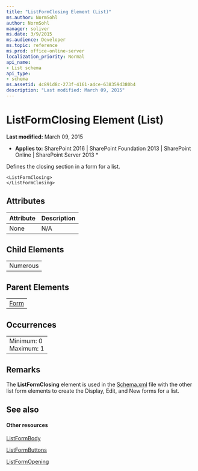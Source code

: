```yaml
---
title: "ListFormClosing Element (List)"
ms.author: NormSohl
author: NormSohl
manager: soliver
ms.date: 3/9/2015
ms.audience: Developer
ms.topic: reference
ms.prod: office-online-server
localization_priority: Normal
api_name:
- List schema
api_type:
- schema
ms.assetid: 4c891d8c-273f-4161-a4ce-638359d380b4
description: "Last modified: March 09, 2015"
---
```


# ListFormClosing Element (List)

 **Last modified:** March 09, 2015 
  
 * **Applies to:** SharePoint 2016 | SharePoint Foundation 2013 | SharePoint Online | SharePoint Server 2013 * 
  
Defines the closing section in a form for a list.
  
```
<ListFormClosing>
</ListFormClosing>
```

## Attributes

|**Attribute**|**Description**|
|:-----|:-----|
|None  <br/> |N/A  <br/> |
   
## Child Elements

||
|:-----|
|Numerous |
   
## Parent Elements

||
|:-----|
|[Form](form-element-list.md)|
   
## Occurrences

||
|:-----|
|Minimum: 0  <br/> Maximum: 1  <br/> |
   
## Remarks

The **ListFormClosing** element is used in the [Schema.xml](http://msdn.microsoft.com/library/c2f01064-80d8-47ee-b602-ecf4c480ac56%28Office.15%29.aspx) file with the other list form elements to create the Display, Edit, and New forms for a list. 
  
## See also

#### Other resources

[ListFormBody](listformbody-element-list.md)
  
[ListFormButtons](listformbuttons-element-list.md)
  
[ListFormOpening](http://msdn.microsoft.com/library/15f6cc48-7dd9-4d5d-baf5-e54e1fb7945bfb7945b%28Office.15%29.aspx)

